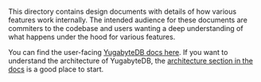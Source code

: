 This directory contains design documents with details of how various features work internally. The intended audience for these documents are commiters to the codebase and users wanting a deep understanding of what happens under the hood for various features.

You can find the user-facing [YugabyteDB docs here](https://docs.yugabyte.com/). If you want to understand the architecture of YugabyteDB, the [architecture section in the docs](https://docs.yugabyte.com/latest/architecture/) is a good place to start.
